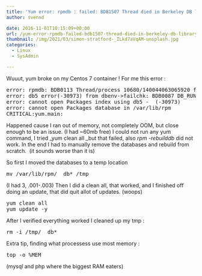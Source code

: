```yaml
---
title: 'Yum error: rpmdb : failed: BDB1507 Thread died in Berkeley DB library'
author: svennd

date: 2016-11-01T10:15:09+00:00
url: /yum-error-rpmdb-failed-bdb1507-thread-died-in-berkeley-db-library/
thumbnail: /img/2021/03/simon-stratford-_ILkd7aVqAM-unsplash.jpg
categories:
  - Linux
  - SysAdmin

---
```

Wuuut, yum broke on my Centos 7 container ! For me this error :

<pre>error: rpmdb: BDB0113 Thread/process 10680/140044063065920 failed: BDB1507 Thread died in Berkeley DB library
error: db5 error(-30973) from dbenv-&gt;failchk: BDB0087 DB_RUNRECOVERY: Fatal error, run database recovery
error: cannot open Packages index using db5 -  (-30973)
error: cannot open Packages database in /var/lib/rpm
CRITICAL:yum.main:</pre>

Happened cause I ran out of memory, not completely OOM, but close enough to be an issue. (I had ~60mb free) I could not run any yum command, I tried _yum clean all _but that failed, also _rpm -rebuilddb_ did not work. In the end I had to manually remove the databases and rebuild from scratch.  (it sounds worse than it is)

So first I moved the databases to a temp location

<pre>mv /var/lib/rpm/__db* /tmp</pre>

(I had 3, .001-.003) Then I did a clean all, that worked, and I finished off doing an update, that did quit allot of updates. (woops)

<pre>yum clean all
yum update -y</pre>

After I verified everything worked I cleaned up my tmp :

<pre>rm -i /tmp/__db*</pre>

Extra tip, finding what processess use most memory :

<pre>top -o %MEM</pre>

(mysql and php where the biggest RAM eaters)